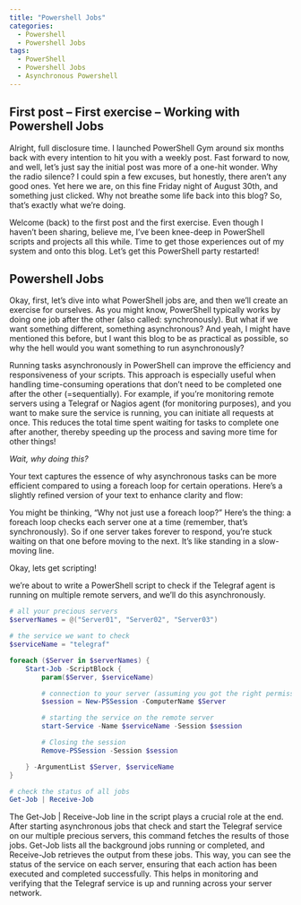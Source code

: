 ```yaml
---
title: "Powershell Jobs"
categories:
  - Powershell
  - Powershell Jobs
tags:
  - PowerShell
  - Powershell Jobs
  - Asynchronous Powershell
---
```



## First post – First exercise – Working with Powershell Jobs

Alright, full disclosure time. I launched PowerShell Gym around six months back with every intention to hit you with a weekly post. Fast forward to now, and well, let’s just say the initial post was more of a one-hit wonder. Why the radio silence? I could spin a few excuses, but honestly, there aren’t any good ones. Yet here we are, on this fine Friday night of August 30th, and something just clicked. Why not breathe some life back into this blog? So, that’s exactly what we’re doing.

Welcome (back) to the first post and the first exercise. Even though I haven’t been sharing, believe me, I’ve been knee-deep in PowerShell scripts and projects all this while. Time to get those experiences out of my system and onto this blog. Let’s get this PowerShell party restarted!

## Powershell Jobs

Okay, first, let’s dive into what PowerShell jobs are, and then we’ll create an exercise for ourselves. As you might know, PowerShell typically works by doing one job after the other (also called: synchronously). But what if we want something different, something asynchronous? And yeah, I might have mentioned this before, but I want this blog to be as practical as possible, so why the hell would you want something to run asynchronously?

Running tasks asynchronously in PowerShell can improve the efficiency and responsiveness of your scripts. This approach is especially useful when handling time-consuming operations that don’t need to be completed one after the other (=sequentially). For example, if you’re monitoring remote servers using a Telegraf or Nagios agent (for monitoring purposes), and you want to make sure the service is running, you can initiate all requests at once. This reduces the total time spent waiting for tasks to complete one after another, thereby speeding up the process and saving more time for other things!

*Wait, why doing this?*

Your text captures the essence of why asynchronous tasks can be more efficient compared to using a foreach loop for certain operations. Here’s a slightly refined version of your text to enhance clarity and flow:

You might be thinking, “Why not just use a foreach loop?” Here’s the thing: a foreach loop checks each server one at a time (remember, that’s synchronously). So if one server takes forever to respond, you’re stuck waiting on that one before moving to the next. It’s like standing in a slow-moving line.

Okay, lets get scripting!

we’re about to write a PowerShell script to check if the Telegraf agent is running on multiple remote servers, and we’ll do this asynchronously.

````powershell
# all your precious servers
$serverNames = @("Server01", "Server02", "Server03")

# the service we want to check
$serviceName = "telegraf"

foreach ($Server in $serverNames) {
    Start-Job -ScriptBlock {
        param($Server, $serviceName)

        # connection to your server (assuming you got the right permissions)
        $session = New-PSSession -ComputerName $Server

        # starting the service on the remote server
        start-Service -Name $serviceName -Session $session

        # Closing the session
        Remove-PSSession -Session $session

    } -ArgumentList $Server, $serviceName
}

# check the status of all jobs
Get-Job | Receive-Job
````

The Get-Job | Receive-Job line in the script plays a crucial role at the end. After starting asynchronous jobs that check and start the Telegraf service on our multiple precious servers, this command fetches the results of those jobs. Get-Job lists all the background jobs running or completed, and Receive-Job retrieves the output from these jobs. This way, you can see the status of the service on each server, ensuring that each action has been executed and completed successfully. This helps in monitoring and verifying that the Telegraf service is up and running across your server network.
